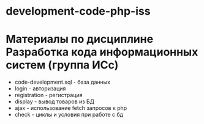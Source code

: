 # development-code-php-iss
# Материалы по дисциплине Разработка кода информационных систем (группа ИСс)

* code-development.sql - база данных
* login - авторизация
* registration - регистрация
* display - вывод товаров из БД
* ajax - использование fetch запросов к php
* check - циклы и условия при работе с бд
